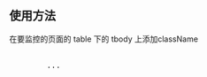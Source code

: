 ###

## 使用方法 ##

  在要监控的页面的 table 下的 tbody 上添加className

  <pre>
    <table>
      <tbody class="__mx_List">
        ...
      </tbody>
    </table>
  </pre>
